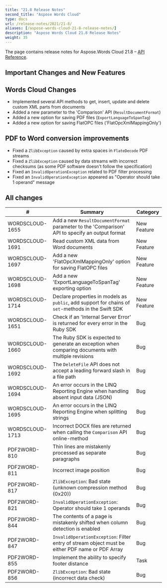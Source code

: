 ```yaml
---
title: "21.8 Release Notes"
second_title: "Aspose Words Cloud"
type: docs
url: /release-notes/2021/21-8/
aliases: [/aspose-words-cloud-21-8-release-notes/]
description: "Aspose Words Cloud 21.8 Release Notes"
weight: 35
---
```


The page contains release notes for Aspose.Words Cloud 21.8 – [API Reference](https://apireference.aspose.cloud/words/).

## Important Changes and New Features

## Words Cloud Changes

- Implemented several API methods to get, insert, update and delete custom XML parts from documents
- Added a new parameter to the 'Comparison' API (`ResultDocumentFormat`)
- Added a new option for saving PDF files (`ExportLanguageToSpanTag`)
- Added a new option for saving FlatOPC files ('FlatOpcXmlMappingOnly')

## PDF to Word conversion improvements

- Fixed a `ZlibException` caused by extra spaces in `FlateDecode` PDF streams
- Fixed a `ZlibException` caused by data streams with incorrect checksums (as some PDF software doesn't follow the specification)
- Fixed an `InvalidOperationException` related to PDF filter processing
- Fixed an `InvalidOperationException` appeared as "Operator should take 1 operand" message

## All changes

| #               | Summary                                                                                       | Category    |
|-----------------|-----------------------------------------------------------------------------------------------|-------------|
| WORDSCLOUD-1655 | Add a new `ResultDocumentFormat` parameter to the 'Comparison' API to specify an output format | New Feature |
| WORDSCLOUD-1691 | Read custom XML data from Word documents                                                      | New Feature |
| WORDSCLOUD-1697 | Add a new 'FlatOpcXmlMappingOnly' option for saving FlatOPC files                             | New Feature |
| WORDSCLOUD-1698 | Add a new 'ExportLanguageToSpanTag' exporting option                                          | New Feature |
| WORDSCLOUD-1714 | Declare properties in models as `public`, add support for chains of `set`-methods in the Swift SDK | New Feature |
| WORDSCLOUD-1651 | Check if an 'Internal Server Error' is returned for every error in the Ruby SDK               | Bug      |
| WORDSCLOUD-1660 | The Ruby SDK is expected to generate an exception when comparing documents with multiple revisions | Bug      |
| WORDSCLOUD-1692 | The `DeleteFile` API does not accept a leading forward slash in a file path                   | Bug      |
| WORDSCLOUD-1694 | An error occurs in the LINQ Reporting Engine when handling absent input data (JSON)           | Bug      |
| WORDSCLOUD-1695 | An error occurs in the LINQ Reporting Engine when splitting strings                           | Bug      |
| WORDSCLOUD-1713 | Incorrect DOCX files are returned when calling the `Comparison` API online-method             | Bug      |
| PDF2WORD-810    | Thin lines are mistakenly processed as separate paragraphs                                    | Bug      |
| PDF2WORD-811    | Incorrect image position                                                                      | Bug      |
| PDF2WORD-817    | `ZlibException`: Bad state (unknown compression method (0x20))                                | Bug      |
| PDF2WORD-821    | `InvalidOperationException`: Operator should take 1 operands                                  | Bug      |
| PDF2WORD-844    | The contents of a page is mistakenly shifted when column detection is enabled                 | Bug      |
| PDF2WORD-847    | `InvalidOperationException`: Filter entry of stream object must be either PDF name or PDF Array | Bug    |
| PDF2WORD-855    | Implement the ability to specify footer distance                                              | Task     |
| PDF2WORD-856    | `ZlibException`: Bad state (incorrect data check)                                             | Bug      |
